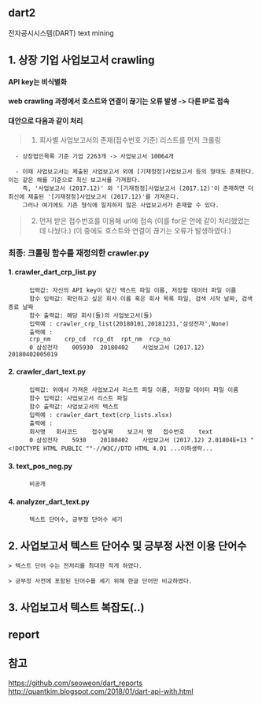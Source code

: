 ## dart2
전자공시시스템(DART) text mining

## 1. 상장 기업 사업보고서 crawling

 #### API key는 비식별화
 
 #### web crawling 과정에서 호스트와 연결이 끊기는 오류 발생 -> 다른 IP로 접속
 
 #### 대안으로 다음과 같이 처리
 
 > 1. 회사별 사업보고서의 존재(접수번호 기준) 리스트를 먼저 크롤링
 
      - 상장법인목록 기준 기업 2263개 -> 사업보고서 10064개
      
      - 이때 사업보고서는 제출된 사업보고서 외에 [기재정정]사업보고서 등의 형태도 존재한다. 이는 같은 해를 기준으로 최신 보고서를 가져왔다.
        즉, '사업보고서 (2017.12)' 와 '[기재정정]사업보고서 (2017.12)'이 존재하면 더 최신에 제출된 '[기재정정]사업보고서 (2017.12)'를 가져온다.
        그러나 여기에도 기존 형식에 일치하지 않은 사업보고서가 존재할 수 있다.
        
 > 2. 먼저 받은 접수번호를 이용해 url에 접속
      (이를 for문 안에 같이 처리했었는데 나눴다.)
      (이 중에도 호스트와 연결이 끊기는 오류가 발생하였다.)
      
 ### 최종: 크롤링 함수를 재정의한 crawler.py
  #### 1. crawler_dart_crp_list.py
          입력값: 자신의 API key이 담긴 텍스트 파일 이름, 저장할 데이터 파일 이름
          함수 입력값: 확인하고 싶은 회사 이름 혹은 회사 목록 파일, 검색 시작 날짜, 검색 종료 날짜
          함수 출력값: 해당 회사(들)의 사업보고서(들)
          입력예 : crawler_crp_list(20180101,20181231,'삼성전자',None)
          출력예 : 	
          crp_nm	crp_cd	rcp_dt	rpt_nm	rcp_no
          0	삼성전자	005930	20180402	사업보고서 (2017.12)	20180402005019
  #### 2. crawler_dart_text.py
          입력값: 위에서 가져온 사업보고서 리스트 파일 이름, 저장할 데이터 파일 이름
          함수 입력값: 사업보고서 리스트 파일
          함수 출력값: 사업보고서의 텍스트
          입력예 : crawler_dart_text(crp_lists.xlsx)
          출력예 : 
          회사명	회사코드	접수날짜	보고서 명	접수번호	text
          0	삼성전자	5930	20180402	사업보고서 (2017.12)	2.01804E+13	"<!DOCTYPE HTML PUBLIC ""-//W3C//DTD HTML 4.01 ...이하생략...
  #### 3. text_pos_neg.py
          비공개
  #### 4. analyzer_dart_text.py
          텍스트 단어수, 긍부정 단어수 세기

           
  
## 2. 사업보고서 텍스트 단어수 및 긍부정 사전 이용 단어수

    > 텍스트 단어 수는 전처리를 최대한 적게 하였다.
    
    > 긍부정 사전에 포함된 단어수를 세기 위해 한글 단어만 비교하였다.

## 3. 사업보고서 텍스트 복잡도(..)

## report


## 참고 ####
https://github.com/seoweon/dart_reports
http://quantkim.blogspot.com/2018/01/dart-api-with.html

